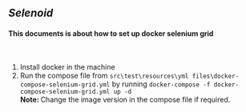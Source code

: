 <h2><i>Selenoid</i></h2>
<h4>This documents is about how to set up docker selenium grid</h4><br>

1. Install docker in the machine
2. Run the compose file from `src\test\resources\yml files\docker-compose-selenium-grid.yml` by running `docker-compose -f docker-compose-selenium-grid.yml up -d`   
   <b>Note: </b>Change the image version in the compose file if required.

